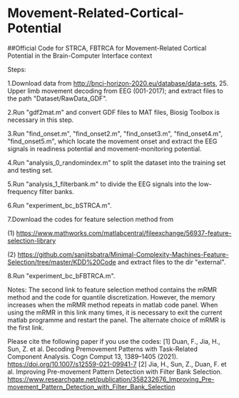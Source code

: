 # Movement-Related-Cortical-Potential
##Official Code for STRCA, FBTRCA for Movement-Related Cortical Potential in the Brain-Computer Interface context

Steps:

1.Download data from http://bnci-horizon-2020.eu/database/data-sets, 25. Upper limb movement decoding from EEG (001-2017); and extract files to the path "Dataset/RawData_GDF".

2.Run "gdf2mat.m" and convert GDF files to MAT files, Biosig Toolbox is necessary in this step.

3.Run "find_onset.m", "find_onset2.m", "find_onset3.m", "find_onset4.m", "find_onset5.m", which locate the movement onset and extract the EEG signals in readiness potential and movement-monitoring potential.

4.Run "analysis_0_randomindex.m" to split the dataset into the training set and testing set.

5.Run "analysis_1_filterbank.m" to divide the EEG signals into the low-frequency filter banks.

6.Run "experiment_bc_bSTRCA.m".

7.Download the codes for feature selection method from 

  (1) https://www.mathworks.com/matlabcentral/fileexchange/56937-feature-selection-library
  
  (2) https://github.com/sanjitsbatra/Minimal-Complexity-Machines-Feature-Selection/tree/master/KDD%20Code
  and extract files to the dir "external".
  
8.Run "experiment_bc_bFBTRCA.m".

Notes: The second link to feature selection method contains the mRMR method and the code for quantile discretization. However, the memory increases when the mRMR method repeats in matlab code panel. When using the mRMR in this link many times, it is necessary to exit the current matlab programme and restart the panel. The alternate choice of mRMR is the first link.

Please cite the following paper if you use the codes:
[1] Duan, F., Jia, H., Sun, Z. et al. Decoding Premovement Patterns with Task-Related Component Analysis. Cogn Comput 13, 1389–1405 (2021). https://doi.org/10.1007/s12559-021-09941-7
[2] Jia, H., Sun, Z., Duan, F. et al. Improving Pre-movement Pattern Detection with Filter Bank Selection. https://www.researchgate.net/publication/358232676_Improving_Pre-movement_Pattern_Detection_with_Filter_Bank_Selection
